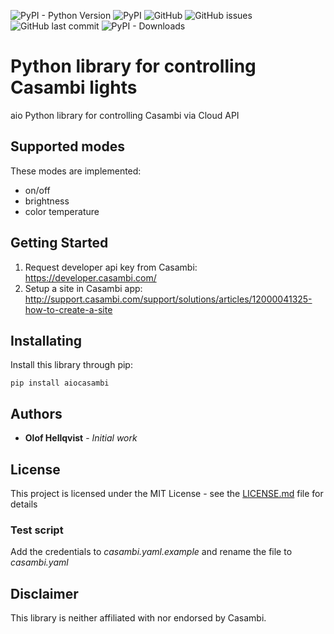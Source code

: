 ![PyPI - Python Version](https://img.shields.io/pypi/pyversions/aiocasambi) ![PyPI](https://img.shields.io/pypi/v/aiocasambi) ![GitHub](https://img.shields.io/github/license/hellqvio86/aiocasambi) ![GitHub issues](https://img.shields.io/github/issues-raw/hellqvio86/aiocasambi) ![GitHub last commit](https://img.shields.io/github/last-commit/hellqvio86/aiocasambi) ![PyPI - Downloads](https://img.shields.io/pypi/dm/aiocasambi) 

# Python library for controlling Casambi lights

aio Python library for controlling Casambi via Cloud API

## Supported modes
These modes are implemented:

* on/off
* brightness
* color temperature

## Getting Started
1. Request developer api key from Casambi: https://developer.casambi.com/
2. Setup a site in Casambi app: http://support.casambi.com/support/solutions/articles/12000041325-how-to-create-a-site

## Installating
Install this library through pip: 
```
pip install aiocasambi
```

## Authors

* **Olof Hellqvist** - *Initial work*

## License

This project is licensed under the MIT License - see the [LICENSE.md](LICENSE.md) file for details

### Test script
Add the credentials to _casambi.yaml.example_ and rename the file to _casambi.yaml_


## Disclaimer
This library is neither affiliated with nor endorsed by Casambi.

